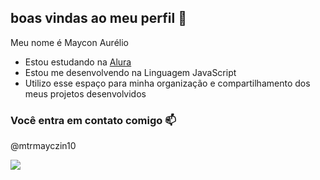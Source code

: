 ## boas vindas ao meu perfil 💙

Meu nome é Maycon Aurélio

- Estou estudando na [Alura](https://www.alura.com.br)
- Estou me desenvolvendo na Linguagem JavaScript
- Utilizo esse espaço para minha organização e compartilhamento dos meus projetos desenvolvidos

### Você entra em contato comigo 📫
@mtrmayczin10

![](https://media.tenor.com/xr-HJ_EtdggAAAAM/cr7eu-sou-melhor.gif)
